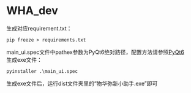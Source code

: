 # WHA_dev
生成对应requirement.txt：

    pip freeze > requirements.txt

main_ui.spec文件中pathex参数为PyQt6绝对路径，配置方法请参照[PyQt6](https://github.com/xiaolizhang77/PyQt6)
\
生成exe文件：

    pyinstaller .\main_ui.spec

生成exe文件后，运行dist文件夹里的“物华弥新小助手.exe”即可